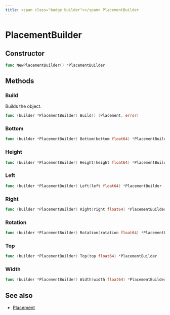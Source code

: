```yaml
---
title: <span class="badge builder"></span> PlacementBuilder
---
```

# <span class="badge builder"></span> PlacementBuilder

## Constructor

```go
func NewPlacementBuilder() *PlacementBuilder
```
## Methods

### <span class="badge object-method"></span> Build

Builds the object.

```go
func (builder *PlacementBuilder) Build() (Placement, error)
```

### <span class="badge object-method"></span> Bottom

```go
func (builder *PlacementBuilder) Bottom(bottom float64) *PlacementBuilder
```

### <span class="badge object-method"></span> Height

```go
func (builder *PlacementBuilder) Height(height float64) *PlacementBuilder
```

### <span class="badge object-method"></span> Left

```go
func (builder *PlacementBuilder) Left(left float64) *PlacementBuilder
```

### <span class="badge object-method"></span> Right

```go
func (builder *PlacementBuilder) Right(right float64) *PlacementBuilder
```

### <span class="badge object-method"></span> Rotation

```go
func (builder *PlacementBuilder) Rotation(rotation float64) *PlacementBuilder
```

### <span class="badge object-method"></span> Top

```go
func (builder *PlacementBuilder) Top(top float64) *PlacementBuilder
```

### <span class="badge object-method"></span> Width

```go
func (builder *PlacementBuilder) Width(width float64) *PlacementBuilder
```

## See also

 * <span class="badge object-type-struct"></span> [Placement](./object-Placement.md)
